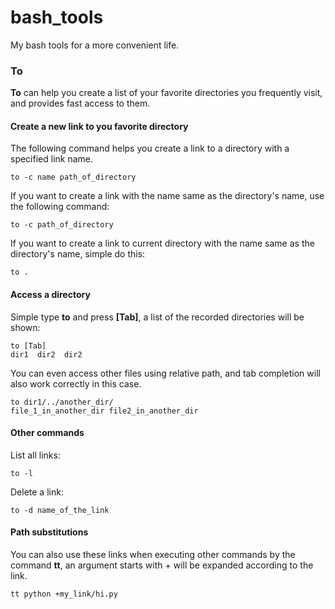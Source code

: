 # bash_tools

My bash tools for a more convenient life.

### To
**To** can help you create a list of your favorite directories you frequently visit, and provides fast access to them.

#### Create a new link to you favorite directory
The following command helps you create a link to a directory with a specified link name.
```shell
to -c name path_of_directory
```

If you want to create a link with the name same as the directory's name, use the following command:
```shell
to -c path_of_directory
```

If you want to create a link to current directory with the name same as the directory's name, simple do this:
```shell
to .
```

#### Access a directory
Simple type **to** and press **[Tab]**, a list of the recorded directories will be shown:
```shell
to [Tab]
dir1  dir2  dir2
```

You can even access other files using relative path, and tab completion will also work correctly in this case.
```shell
to dir1/../another_dir/
file_1_in_another_dir file2_in_another_dir
```
#### Other commands
List all links:
```shell
to -l
```

Delete a link:
```shell
to -d name_of_the_link
```

#### Path substitutions
You can also use these links when executing other commands by the command **tt**, an argument starts with + will be expanded according to the link.
```shell
tt python +my_link/hi.py
```
